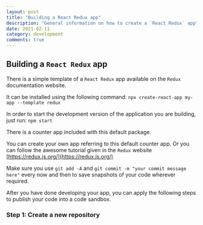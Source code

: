 ```yaml
---
layout: post
title: "Building a React Redux app"
description: "General information on how to create a `React Redux` app"
date: 2021-02-11
category: development
comments: true
---
```

## Building a `React Redux` app
There is a simple template of a `React Redux` app available on the `Redux` documentation website.

It can be installed using the following command:
`npx create-react-app my-app --template redux`

In order to start the development version of the application you are building, just run:
`npm start`

There is a counter app included with this default package.

You can create your own app referring to this default counter app. Or you can follow the awesome tutorial given in the `Redux` website [https://redux.js.org/](https://redux.js.org/)

Make sure you use `git add -A` and `git commit -m "your commit message here"` every now and then to save snapshots of your code wherever required.

After you have done developing your app, you can apply the following steps to publish your code into a code sandbox.

### Step 1: Create a new repository

